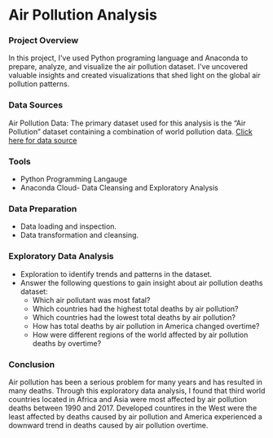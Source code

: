 # Air Pollution Analysis

### Project Overview

In this project, I've used Python programing language and Anaconda to prepare, analyze, and visualize the air pollution dataset. I've uncovered valuable insights and created visualizations that shed light on the global air pollution patterns.

### Data Sources
Air Pollution Data: The primary dataset used for this analysis is the “Air Pollution” dataset containing a combination of world pollution data.
[Click here for data source](https://www.kaggle.com/datasets/pavan9065/air-pollution/data)
### Tools
- Python Programming Langauge
- Anaconda Cloud- Data Cleansing and Exploratory Analysis
### Data Preparation
- Data loading and inspection.
- Data transformation and cleansing.
### Exploratory Data Analysis
- Exploration to identify trends and patterns in the dataset.
- Answer the following questions to gain insight about air pollution deaths dataset:
    - Which air pollutant was most fatal?
    - Which countries had the highest total deaths by air pollution?
    - Which countries had the lowest total deaths by air pollution?
    - How has total deaths by air pollution in America changed overtime?
    - How were different regions of the world affected by air pollution deaths by overtime?
### Conclusion
Air pollution has been a serious problem for many years and has resulted in many deaths. Through this exploratory data analysis, I found that third world countries located in Africa and Asia were most affected by air pollution deaths between 1990 and 2017. Developed countires in the West were the least affected by deaths caused by air pollution and America experienced a downward trend in deaths caused by air pollution overtime. 
